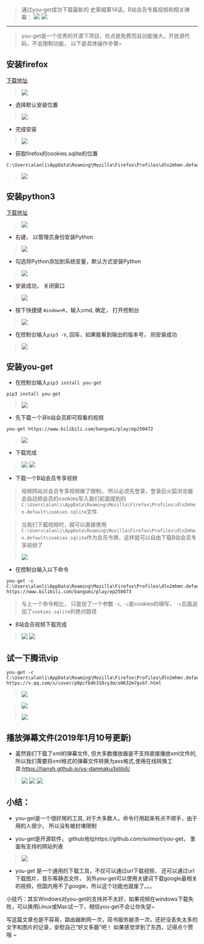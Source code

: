 > 通过you-get成功下载最新的 史莱姆第14话，B站会员专属视频和相关弹幕：
> ![](https://upload-images.jianshu.io/upload_images/3203841-4c60baaed9f667de.png?imageMogr2/auto-orient/strip%7CimageView2/2/w/1240)
> ![](https://upload-images.jianshu.io/upload_images/3203841-c5621a4596a24303.png?imageMogr2/auto-orient/strip%7CimageView2/2/w/1240)
---
> you-get是一个优秀的开源下项目，优点是免费而且功能强大，开放源代码，不会限制功能， 以下是具体操作步骤~

## 安装firefox
[下载地址](https://download.mozilla.org/?product=firefox-latest-ssl&os=win64&lang=zh-CN&attribution_code=c291cmNlPXd3dy5nb29nbGUuY29tJm1lZGl1bT1yZWZlcnJhbCZjYW1wYWlnbj0obm90IHNldCkmY29udGVudD0obm90IHNldCk.&attribution_sig=5d58068ab4ba5299f75ac9c252cf1dc4d489fe60ad5cb511a02222e81f68e2a5)
> ![](https://upload-images.jianshu.io/upload_images/3203841-98dc65dd161b799a.png?imageMogr2/auto-orient/strip%7CimageView2/2/w/1240)
- 选择默认安装位置
> ![](https://upload-images.jianshu.io/upload_images/3203841-b9b79f0c8e67f875.png?imageMogr2/auto-orient/strip%7CimageView2/2/w/1240)
- 完成安装
> ![](https://upload-images.jianshu.io/upload_images/3203841-a8293a64aa1e20f5.png?imageMogr2/auto-orient/strip%7CimageView2/2/w/1240)
- 获取firefox的cookies.sqlite的位置
```
C:\Users\alanli\AppData\Roaming\Mozilla\Firefox\Profiles\dln2mhmn.default\cookies.sqlite
```
> ![](https://upload-images.jianshu.io/upload_images/3203841-2446552cdf4d1914.png?imageMogr2/auto-orient/strip%7CimageView2/2/w/1240)

## 安装python3
[下载地址](https://www.python.org/ftp/python/3.7.2/python-3.7.2.exe)
> ![](https://upload-images.jianshu.io/upload_images/3203841-13e05ad85f06c4ff.png?imageMogr2/auto-orient/strip%7CimageView2/2/w/1240)
- 右键， 以管理员身份安装Python
> ![](https://upload-images.jianshu.io/upload_images/3203841-8a5bc4261893e00f.png?imageMogr2/auto-orient/strip%7CimageView2/2/w/1240)
- 勾选将Python添加到系统变量，默认方式安装Python
> ![](https://upload-images.jianshu.io/upload_images/3203841-406d9cf5adf50bb8.png?imageMogr2/auto-orient/strip%7CimageView2/2/w/1240)
- 安装成功， 关闭窗口
> ![](https://upload-images.jianshu.io/upload_images/3203841-85d91f6b778ffdc3.png?imageMogr2/auto-orient/strip%7CimageView2/2/w/1240)
- 按下快捷键 `Window+R`，输入cmd, 确定， 打开控制台
> ![](https://upload-images.jianshu.io/upload_images/3203841-f48484bf32e3bf6a.png?imageMogr2/auto-orient/strip%7CimageView2/2/w/1240)
- 在控制台输入`pip3 -V`, 回车，如果能看到输出的版本号， 则安装成功
> ![](https://upload-images.jianshu.io/upload_images/3203841-35eb86d5a4a3edde.png?imageMogr2/auto-orient/strip%7CimageView2/2/w/1240)

## 安装you-get
-  在控制台输入`pip3 install you-get`
```
pip3 install you-get
```
> ![](https://upload-images.jianshu.io/upload_images/3203841-8e237ccc433c87ea.png?imageMogr2/auto-orient/strip%7CimageView2/2/w/1240)

- 先下载一个非b站会员即可观看的视频
```
you-get https://www.bilibili.com/bangumi/play/ep250472
```
> ![](https://upload-images.jianshu.io/upload_images/3203841-d61c4811a0f7aeeb.png?imageMogr2/auto-orient/strip%7CimageView2/2/w/1240)
- 下载完成
> ![](https://upload-images.jianshu.io/upload_images/3203841-31f7f13baf24c1a0.png?imageMogr2/auto-orient/strip%7CimageView2/2/w/1240)
> ![](https://upload-images.jianshu.io/upload_images/3203841-34000ee0ad3fb3c0.png?imageMogr2/auto-orient/strip%7CimageView2/2/w/1240)
- 下载一个B站会员专享视频

> 视频网站对会员专享视频做了限制， 所以必须先登录，登录后火狐浏览器会自动把会员的cookies写入我们前面提到的`C:\Users\alanli\AppData\Roaming\Mozilla\Firefox\Profiles\dln2mhmn.default\cookies.sqlite`文件

> 当我们下载视频时，就可以直接使用`C:\Users\alanli\AppData\Roaming\Mozilla\Firefox\Profiles\dln2mhmn.default\cookies.sqlite`作为会员令牌，这样就可以自由下载B站会员专享视频了

> ![](https://upload-images.jianshu.io/upload_images/3203841-d107f65f4cd4b14b.png?imageMogr2/auto-orient/strip%7CimageView2/2/w/1240)
- 在控制台输入以下命令
```
you-get -c C:\Users\alanli\AppData\Roaming\Mozilla\Firefox\Profiles\dln2mhmn.default\cookies.sqlite https://www.bilibili.com/bangumi/play/ep250473
```
> 与上一个命令相比， 只是加了一个参数 `-c`, `-c`是cookies的缩写， `-c`后面追加了`cookies.sqlite`的绝对路径
- B站会员视频下载完成
> ![](https://upload-images.jianshu.io/upload_images/3203841-836fd40ff0919fca.png?imageMogr2/auto-orient/strip%7CimageView2/2/w/1240)
> ![](https://upload-images.jianshu.io/upload_images/3203841-ec40593fd7fc17a0.png?imageMogr2/auto-orient/strip%7CimageView2/2/w/1240)

## 试一下腾讯vip
```
you-get -c C:\Users\alanli\AppData\Roaming\Mozilla\Firefox\Profiles\dln2mhmn.default\cookies.sqlite https://v.qq.com/x/cover/p0pcfbdk318ry3m/o0632m7gvb7.html
```
>![](https://upload-images.jianshu.io/upload_images/3203841-da54fa23895c99fb.png?imageMogr2/auto-orient/strip%7CimageView2/2/w/1240)

> ![](https://upload-images.jianshu.io/upload_images/3203841-f93b196e0f56c9fc.png?imageMogr2/auto-orient/strip%7CimageView2/2/w/1240)

> ![](https://upload-images.jianshu.io/upload_images/3203841-6dd78073324f2685.png?imageMogr2/auto-orient/strip%7CimageView2/2/w/1240)


## 播放弹幕文件(2019年1月10号更新)
- 虽然我们下载了xml的弹幕文件, 但大多数播放器是不支持直接播放xml文件的, 所以我们需要将xml格式的弹幕文件转换为ass格式,使用在线转换工具:https://tiansh.github.io/us-danmaku/bilibili/
> ![](https://upload-images.jianshu.io/upload_images/3203841-81f1039cb77f6da0.png?imageMogr2/auto-orient/strip%7CimageView2/2/w/1240)
> ![](https://upload-images.jianshu.io/upload_images/3203841-c3ef999801f0660f.png?imageMogr2/auto-orient/strip%7CimageView2/2/w/1240)
> ![](https://upload-images.jianshu.io/upload_images/3203841-577a554dcb4c008a.png?imageMogr2/auto-orient/strip%7CimageView2/2/w/1240)



## 小结：
- you-get是一个很好用的工具, 对于大多数人，命令行用起来有点不顺手，由于用的人很少， 所以没有被封堵限制

- you-get是开源软件， github地址https://github.com/soimort/you-get， 里面有支持的网站列表
> ![](https://upload-images.jianshu.io/upload_images/3203841-db6071084b14f461.png?imageMogr2/auto-orient/strip%7CimageView2/2/w/1240)

- you-get 是一个通用的下载工具，不仅可以通过url下载视频， 还可以通过url下载图片，音乐等静态文件， 另外you-get可以使用关键词下载google最相关的视频，但国内用不了google，所以这个功能也就废了。。。

小技巧：其实Windows对you-get的支持并不太好，如果视频在windows下载失败，可以换用Linux或Mac试一下，相信you-get不会让你失望~

写这篇文章也是不容易，路由器断网一次，简书服务崩溃一次，还好没丢失太多的文字和图片的记录，安慰自己“好文多磨”吧！ 如果感觉学到了东西，记得点个赞哦 ~ 